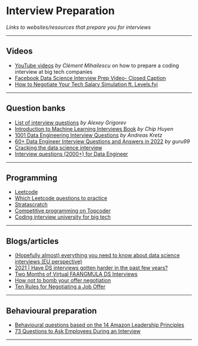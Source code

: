 # Interview Preparation
*Links to websites/resources that prepare you for interviews*
***

## Videos
- [YouTube videos](https://www.youtube.com/channel/UCaO6VoaYJv4kS-TQO_M-N_g) *by Clément Mihailescu* on how to prepare a coding interview at big tech companies
- [Facebook Data Science Interview Prep Video- Closed Caption](https://vimeo.com/385283671/ec3432147b)
- [How to Negotiate Your Tech Salary Simulation ft. Levels.fyi](https://www.youtube.com/watch?v=fyn0CKPuPlA)
***

## Question banks
- [List of interview questions](https://github.com/alexeygrigorev/data-science-interviews) *by Alexey Grigorev* 
- [Introduction to Machine Learning Interviews Book](https://huyenchip.com/ml-interviews-book/) *by Chip Huyen*
- [1001 Data Engineering Interview Questions](https://github.com/andkret/Cookbook/blob/master/sections/08-InterviewQuestions.md) *by Andreas Kretz*
- [60+ Data Engineer Interview Questions and Answers in 2022](https://www.guru99.com/data-engineer-interview-questions.html) *by guru99*
- [Cracking the data science interview](https://github.com/khanhnamle1994/cracking-the-data-science-interview/tree/master/Question-Bank)
- [Interview questions (2000+) for Data Engineer](https://github.com/OBenner/data-engineering-interview-questions)
***

## Programming
- [Leetcode](https://leetcode.com/)
- [Which Leetcode questions to practice](https://www.techinterviewhandbook.org/best-practice-questions/)
- [Stratascratch](https://www.stratascratch.com/)
- [Competitive programming on Topcoder](https://www.topcoder.com/thrive/tracks?track=Competitive%20Programming)
- [Coding interview university for big tech](https://github.com/jwasham/coding-interview-university)
***
 
## Blogs/articles
- [(Hopefully almost) everything you need to know about data science interviews (EU perspective)](https://www.reddit.com/r/datascience/comments/syjt0c/hopefully_almost_everything_you_need_to_know/)
- [2021 | Have DS interviews gotten harder in the past few years?](https://www.teamblind.com/post/Have-DS-interviews-gotten-harder-in-the-past-few-years-WbYfzXbE)
- [Two Months of Virtual FAANGMULA DS Interviews](https://www.reddit.com/r/datascience/comments/ox9h2j/two_months_of_virtual_faangmula_ds_interviews/)
- [How not to bomb your offer negotiation](https://www.freecodecamp.org/news/how-not-to-bomb-your-offer-negotiation-c46bb9bc7dea/)
- [Ten Rules for Negotiating a Job Offer](https://www.freecodecamp.org/news/ten-rules-for-negotiating-a-job-offer-ee17cccbdab6/)
***

## Behavioural preparation
- [Behavioural questions based on the 14 Amazon Leadership Principles](https://www.levels.fyi/blog/amazon-leadership-principles.html)
- [73 Questions to Ask Employees During an Interview](https://articles.bplans.com/hiring-employees-here-are-over-70-must-ask-interview-questions/)
***
